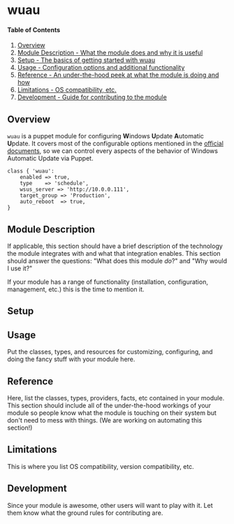 # wuau

#### Table of Contents

1. [Overview](#overview)
2. [Module Description - What the module does and why it is useful](#module-description)
3. [Setup - The basics of getting started with wuau](#setup)
4. [Usage - Configuration options and additional functionality](#usage)
5. [Reference - An under-the-hood peek at what the module is doing and how](#reference)
5. [Limitations - OS compatibility, etc.](#limitations)
6. [Development - Guide for contributing to the module](#development)

## Overview

`wuau` is a puppet module for configuring **W**indows **U**pdate **A**utomatic **U**pdate.
It covers most of the configurable options mentioned in the [official documents](https://technet.microsoft.com/en-us/library/dd939844%28v=ws.10%29.aspx), so we can control every aspects of the behavior of Windows Automatic Update via Puppet.

```puppet
class { 'wuau':
    enabled => true,
    type    => 'schedule',
    wsus_server => 'http://10.0.0.111',
    target_group => 'Production',
    auto_reboot  => true,
}

```

## Module Description

If applicable, this section should have a brief description of the technology
the module integrates with and what that integration enables. This section
should answer the questions: "What does this module *do*?" and "Why would I use
it?"

If your module has a range of functionality (installation, configuration,
management, etc.) this is the time to mention it.

## Setup


## Usage

Put the classes, types, and resources for customizing, configuring, and doing
the fancy stuff with your module here.

## Reference

Here, list the classes, types, providers, facts, etc contained in your module.
This section should include all of the under-the-hood workings of your module so
people know what the module is touching on their system but don't need to mess
with things. (We are working on automating this section!)

## Limitations

This is where you list OS compatibility, version compatibility, etc.

## Development

Since your module is awesome, other users will want to play with it. Let them
know what the ground rules for contributing are.
